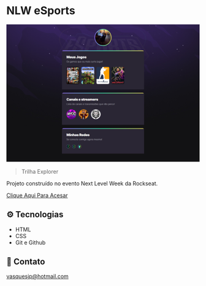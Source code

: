 # NLW eSports

![preview](./.github/preview.png)

>Trilha Explorer

Projeto construído no evento Next Level Week da Rockseat.

[Clique Aqui Para Acesar](https://vasquesjp.github.io/NLW/)

## ⚙ Tecnologias 

- HTML
- CSS
- Git e Github

## 📧 Contato

vasquesjp@hotmail.com